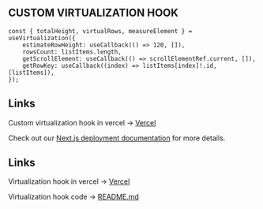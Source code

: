 ## CUSTOM VIRTUALIZATION HOOK

```tsx
const { totalHeight, virtualRows, measureElement } = useVirtualization({
    estimateRowHeight: useCallback(() => 120, []),
    rowsCount: listItems.length,
    getScrollElement: useCallback(() => scrollElementRef.current, []),
    getRowKey: useCallback((index) => listItems[index]!.id, [listItems]),
});
```

## Links

Custom virtualization hook in vercel -> [Vercel](https://jorj-m3paz2tpu-jorj99s-projects.vercel.app/virtualization)

Check out our [Next.js deployment documentation](https://nextjs.org/docs/deployment) for more details.

## Links

Virtualization hook in vercel -> [Vercel](https://jorj-m3paz2tpu-jorj99s-projects.vercel.app/virtualization)

Virtualization hook code -> [README.md](https://github.com/Jorj99/JORJ/tree/main/src/hooks/virtualization)
